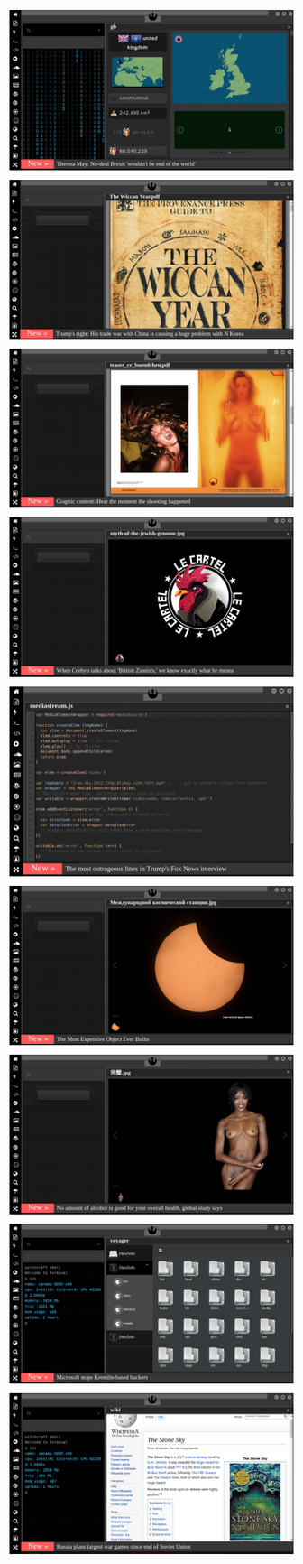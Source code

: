
![Image](brexit.png)

<!--
bkz winter is coming ibnenin evlatları
bkz hayalerde yaşayan ibneleri gerçeklerle sikerler
bkz ramiz dayıyı köieye sıkıştırıp sikmek
https://www.uludagsozluk.com/k/sakal%C4%B1-olmayan-erkeklerin-%C5%9Fak%C4%B1r-%C5%9Fak%C4%B1r-vurdurmas%C4%B1/&w=gd lol
https://www.uludagsozluk.com/k/y%C4%B1lmaz-g%C3%BCney-denince-akla-gelenler/&w=bg 
bkz türklerin hayallerde yaşayan azılı ibneler oldukları gerçeği
https://eksisozluk.com bkz hayallerde yaşıyor bazı ibneler 2
https://www.uludagsozluk.com bkz hayallerde yaşıyor bazı ibneler 1
https://www.uludagsozluk.com/k/y%C4%B1lmaz-g%C3%BCney-denince-akla-gelenler/&w=bg
https://eksisozluk.com bkz soba borusuyla konuşan veletler
bkz deep türkish webte tayyipe ayarlar veren veletler
https://diskapininmandali.uludagsozluk.com/ bkz tayyipin azılı düşmanı
bkz ekşcilerin fetullak güleni trumptan istemesi
bkz sürekli entry girerek yaşama tutunan kamalcı veletler
bkz atacücük olmayaydı anan kimdi bilemezdin diyen velete la oğlum baban benim zaten demek
https://www.uludagsozluk.com/k/fethullah-g%C3%BClen-k%C4%B1ymetli-bir-de%C4%9Ferdir/&w=bg
https://www.uludagsozluk.com/k/sakal%C4%B1-olmayan-erkeklerin-%C5%9Fak%C4%B1r-%C5%9Fak%C4%B1r-vurdurmas%C4%B1/ 
https://www.uludagsozluk.com/k/ocak-ay%C4%B1nda-kilitlenen-odada-%C5%9Fimdi-serinlemek/ bkz mağara soğuk mu kardeş
https://www.uludagsozluk.com/k/k%C3%BCrtlerin-20-%C3%A7ocuk-yapma-nedeni/&w=gd bkz enes abinin tek çocuk olması
https://www.uludagsozluk.com/k/misafir-gelince-odas%C4%B1ndan-%C3%A7%C4%B1kmayan-tip/&w=bg bkz enes abi
bkz haayllerde yaşayan ibneler diyince kamalcıların akla gelmesi
https://www.uludagsozluk.com/k/sakal%C4%B1-olmayan-erkeklerin-%C5%9Fak%C4%B1r-%C5%9Fak%C4%B1r-vurdurmas%C4%B1/
https://www.uludagsozluk.com/k/kemalizm/&w=bg bkz anan kimdi bilemezdin şerefsizim
bkz ekşici veletlerin firmamı gaga bulut sanması
bkz atacücük olmasaydı anan kimdi bilemezdin diyen ekşici veleti tokatlayıp entry girdirmek
https://www.uludagsozluk.com/k/atat%C3%BCrk-olmasayd%C4%B1-ile-ba%C5%9Flayan-masallar/ bkz anan kimdi bilemezdin şerefsiz
https://www.pinterest.com/wiccasoft/pins/ bkz gaga bulutun türkler aşkenazi yahudi iddası
https://www.uludagsozluk.com/e/43341516/ bkz rupert murdoch türk mü gerizekalı oç
bkz enes abici atacücücü ekşiciler vs gaga bulutçu kürtçü inciciler
https://www.uludagsozluk.com/k/t%C3%BCrkiye-ye-niye-yat%C4%B1r%C4%B1mc%C4%B1-gelmiyor/ 
https://www.uludagsozluk.com/k/k%C3%BCrtlerin-20-%C3%A7ocuk-yapma-nedeni/&w=gd bkz ananın amı tabi ki oç
https://www.uludagsozluk.com/k/akit-tv-de-pedofili-skandal%C4%B1/&w=gd bkz izleyelim efenim ayol bunlar sapık
https://www.uludagsozluk.com/k/corona-ikinci-dalga-n%C4%B1n-gelmeyecek-olmas%C4%B1/ bkz hayallerde yaşıyor bazı ibneler
https://www.uludagsozluk.com/k/fet%C3%B6-devlete-s%C4%B1zarken-akp-ne-yap%C4%B1yordu/&w=bg bkz annenin amcığını gevşetiyodu 
https://www.uludagsozluk.com/k/solcular%C4%B1-tan%C4%B1d%C4%B1k%C3%A7a-kenan-evren-e-hak-vermek/ ananın amı oç
-->

![Image](wiccanyear.png)

[![Image](hearthemoment.png)](http://www.taschen-transfer.com/media/downloads/teaser_ce_buendchen.pdf)

[![Image](myth-of-the-jewish-genome.png)](https://www.npmjs.com/package/browserless)

![Image](mediasource.png)

![Image](ISS.png)

[![Image](完璧.png)](https://www.ibm.com/developerworks/jp/aix/library/au-errnovariable/index.html)

![Image](voyager.png)

![Image](stone-sky.png)


